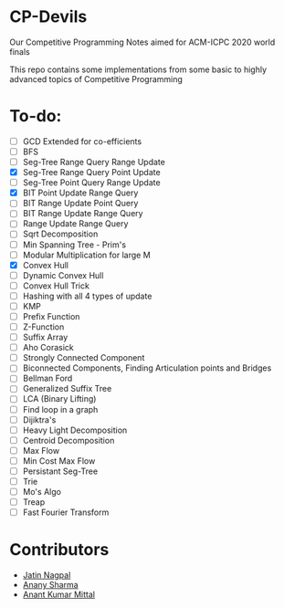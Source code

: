 # CP-Devils
Our Competitive Programming Notes aimed for ACM-ICPC 2020 world finals

This repo contains some implementations from some basic to highly advanced topics of Competitive Programming

# To-do:
- [ ] GCD Extended for co-efficients
- [ ] BFS
- [ ] Seg-Tree Range Query Range Update
- [x] Seg-Tree Range Query Point Update
- [ ] Seg-Tree Point Query Range Update
- [x] BIT Point Update Range Query
- [ ] BIT Range Update Point Query
- [ ] BIT Range Update Range Query
- [ ] Range Update Range Query
- [ ] Sqrt Decomposition
- [ ] Min Spanning Tree - Prim's
- [ ] Modular Multiplication for large M
- [x] Convex Hull
- [ ] Dynamic Convex Hull
- [ ] Convex Hull Trick
- [ ] Hashing with all 4 types of update
- [ ] KMP
- [ ] Prefix Function
- [ ] Z-Function
- [ ] Suffix Array
- [ ] Aho Corasick
- [ ] Strongly Connected Component
- [ ] Biconnected Components, Finding Articulation points and Bridges
- [ ] Bellman Ford
- [ ] Generalized Suffix Tree
- [ ] LCA (Binary Lifting)
- [ ] Find loop in a graph
- [ ] Dijiktra's
- [ ] Heavy Light Decomposition
- [ ] Centroid Decomposition
- [ ] Max Flow
- [ ] Min Cost Max Flow
- [ ] Persistant Seg-Tree
- [ ] Trie
- [ ] Mo's Algo
- [ ] Treap
- [ ] Fast Fourier Transform

# Contributors
- [Jatin Nagpal](https://github.com/Jatin-Nagpal)
- [Anany Sharma](https://github.com/sharma235)
- [Anant Kumar Mittal](https://github.com/coderanant)
